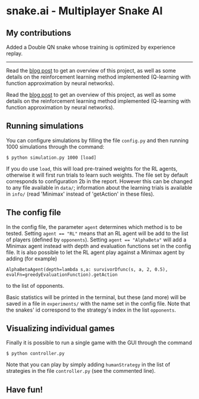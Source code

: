 # snake.ai - Multiplayer Snake AI

## My contributions

Added a Double QN snake whose training is optimized by experience replay. 

----------------------------------------------------------------------

Read the [blog post](http://bit.do/blog_SnakeAI) to get an overview of this project, as well as some details on the reinforcement learning method implemented (Q-learning with function approximation by neural networks).


Read the [blog post](http://bit.do/blog_SnakeAI) to get an overview of this project, as well as some details on the reinforcement learning method implemented (Q-learning with function approximation by neural networks).

## Running simulations
You can configure simulations by filling the file `config.py` and then running 1000 simulations through the command:
```
$ python simulation.py 1000 [load] 
```
If you do use `load`, this will load pre-trained weights for the RL agents, otherwise it will first run trials to learn
such weights. The file set by default corresponds to configuration 2b in the report. However this can be changed to any file
available in `data/`; information about the learning trials is available in `info/` (read 'Minimax' instead of 'getAction' in 
these files). 

## The config file
In the config file, the parameter `agent` determines which method is to be tested. Setting `agent == "RL"` means that an RL
agent will be add to the list of players (defined by `opponents`). Setting `agent == "AlphaBeta"` will add a Minimax agent instead
with depth and evaluation functions set in the config file. It is also possible to let the RL agent play against a Minimax agent by
adding (for example)
```
AlphaBetaAgent(depth=lambda s,a: survivorDfunc(s, a, 2, 0.5), evalFn=greedyEvaluationFunction).getAction
```
to the list of opponents.

Basic statistics will be printed in the terminal, but these (and more) will be saved in a file in `experiments/` with the name
set in the config file. Note that the snakes' id correspond to the strategy's index in the list `opponents`.

## Visualizing individual games
Finally it is possible to run a single game with the GUI through the command 
```
$ python controller.py
```
Note that you can play by simply adding `humanStrategy` in the list of strategies in the file `controller.py` (see the commented line).


## Have fun!

